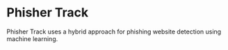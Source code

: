 # Phisher Track

Phisher Track uses a hybrid approach for phishing website detection using
machine learning.
